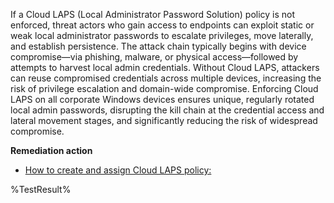 If a Cloud LAPS (Local Administrator Password Solution) policy is not enforced, threat actors who gain access to endpoints can exploit static or weak local administrator passwords to escalate privileges, move laterally, and establish persistence. The attack chain typically begins with device compromise—via phishing, malware, or physical access—followed by attempts to harvest local admin credentials. Without Cloud LAPS, attackers can reuse compromised credentials across multiple devices, increasing the risk of privilege escalation and domain-wide compromise. Enforcing Cloud LAPS on all corporate Windows devices ensures unique, regularly rotated local admin passwords, disrupting the kill chain at the credential access and lateral movement stages, and significantly reducing the risk of widespread compromise.

**Remediation action**

- [How to create and assign Cloud LAPS policy:](https://learn.microsoft.com/en-us/mem/intune/protect/windows-laps-policy)

<!--- Results --->
%TestResult%
